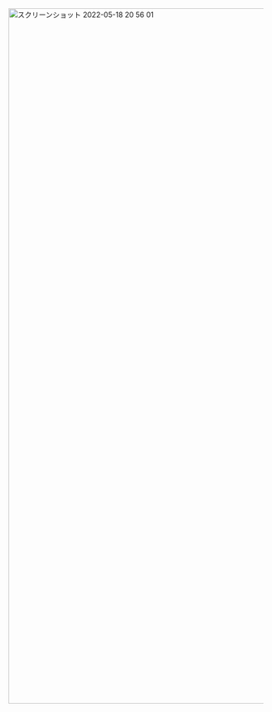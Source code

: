 <img width="1375" alt="スクリーンショット 2022-05-18 20 56 01" src="https://user-images.githubusercontent.com/93500619/169038352-249814fe-42bc-4175-9906-85c6b081f7f3.png">
